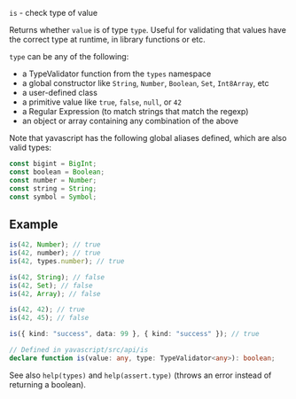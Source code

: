 `is` - check type of value

Returns whether `value` is of type `type`. Useful for validating that values have the correct type at runtime, in library functions or etc.

`type` can be any of the following:

- a TypeValidator function from the `types` namespace
- a global constructor like `String`, `Number`, `Boolean`, `Set`, `Int8Array`, etc
- a user-defined class
- a primitive value like `true`, `false`, `null`, or `42`
- a Regular Expression (to match strings that match the regexp)
- an object or array containing any combination of the above

Note that yavascript has the following global aliases defined, which are also valid types:

```ts
const bigint = BigInt;
const boolean = Boolean;
const number = Number;
const string = String;
const symbol = Symbol;
```

## Example

```ts
is(42, Number); // true
is(42, number); // true
is(42, types.number); // true

is(42, String); // false
is(42, Set); // false
is(42, Array); // false

is(42, 42); // true
is(42, 45); // false

is({ kind: "success", data: 99 }, { kind: "success" }); // true
```

```ts
// Defined in yavascript/src/api/is
declare function is(value: any, type: TypeValidator<any>): boolean;
```

See also `help(types)` and `help(assert.type)` (throws an error instead of returning a boolean).
